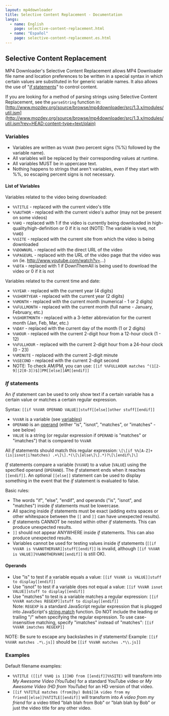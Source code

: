 ```yaml
---
layout: mp4downloader
title: Selective Content Replacement - Documentation
langs:
  - name: English
    page: selective-content-replacement.html
  - name: "Español"
    page: selective-content-replacement.es.html
---
```

## Selective Content Replacement

MP4 Downloader's Selective Content Replacement allows MP4 Downloader file name and location preferences to be written in a special syntax in which certain values are substituted in for generic variable names. It also allows the use of "[<em>if</em> statements](#if_statements)" to control content.

If you are looking for a method of parsing strings using Selective Content Replacement, see the `parseString` function in: [http://www.mozdev.org/source/browse/mp4downloader/src/1.3.x/modules/util.jsm](http://www.mozdev.org/source/browse/mp4downloader/src/1.3.x/modules/util.jsm?rev=HEAD;content-type=text/plain)

### Variables

- Variables are written as `%%VAR` (two percent signs (%%) followed by the variable name).
- All variables will be replaced by their corresponding values at runtime.
- All variables MUST be in uppercase text.
- Nothing happens to strings that aren't variables, even if they start with %%, so escaping percent signs is not necessary.

#### List of Variables

Variables related to the video being downloaded:

- `%%TITLE` - replaced with the current video's title
- `%%AUTHOR` - replaced with the current video's author (may not be present on some videos)
- `%%HQ` - replaced with 1 if the video is currently being downloaded in high-quality/high-definition or 0 if it is not (NOTE: The variable is `%%HQ`, not `%%HD`)
- `%%SITE` - replaced with the current site from which the video is being downloaded
- `%%DOWNURL` - replaced with the direct URL of the video
- `%%PAGEURL` - replaced with the URL of the video page that the video was on (ie. http://www.youtube.com/watch?v=...)
- `%%DTA` - replaced with 1 if DownThemAll is being used to download the video or 0 if it is not

Variables related to the current time and date:

- `%%YEAR` - replaced with the current year (4 digits)
- `%%SHORTYEAR` - replaced with the current year (2 digits)
- `%%MONTH` - replaced with the current month (numerical - 1 or 2 digits)
- `%%FULLMONTH` - replaced with the current month (full name - January, February, etc.)
- `%%SHORTMONTH` - replaced with a 3-letter abbreviation for the current month (Jan, Feb, Mar, etc.)
- `%%DAY` - replaced with the current day of the month (1 or 2 digits)
- `%%HOUR` - replaced with the current 2-digit hour from a 12-hour clock (1 - 12)
- `%%FULLHOUR` - replaced with the current 2-digit hour from a 24-hour clock (0 - 23)
- `%%MINUTE` - replaced with the current 2-digit minute
- `%%SECOND` - replaced with the current 2-digit second
- NOTE: To check AM/PM, you can use: `[[if %%FULLHOUR matches ^(1[2-9]|2[0-3])$]]PM[[else]]AM[[endif]]`

### *If* statements

An *if* statement can be used to only show text if a certain variable has a certain value or matches a certain regular expression.

Syntax: `[[if %%VAR OPERAND VALUE]]stuff[[else]]other stuff[[endif]]`

- `%%VAR` is a variable (see [variables](#Variables))
- `OPERAND` is an [operand](#Operands) (either "is", "isnot", "matches", or "imatches" - see below)
- `VALUE` is a string (or regular expression if `OPERAND` is "matches" or "imatches") that is compared to `%%VAR`

All *if* statements should match this regular expression: `\[\[if %%[A-Z]+ (is|isnot|i?matches) .+\]\].*(\[\[else\]\].*)?\[\[endif\]\]`

*If* statements compare a variable (`%%VAR`) to a value (`VALUE`) using the specified operand (`OPERAND`). The *if* statement ends when it reaches `[[endif]]`. An optional `[[else]]` statement can be used to display something in the event that the *if* statement is evaluated to false.

Basic rules:

- The words "if", "else", "endif", and operands ("is", "isnot", and "matches") inside *if* statements must be lowercase.
- All spacing inside *if* statements must be exact (adding extra spaces or other whitespace between the `[[` and `]]` can have unexpected results).
- *If* statements CANNOT be nested within other *if* statements. This can produce unexpected results.
- `]]` should not appear ANYWHERE inside *if* statements. This can also produce unexpected results.
- Variables cannot be used for testing values inside *if* statements (`[[if %%VAR is %%ANOTHERVAR]]stuff[[endif]]` is invalid, although `[[if %%VAR is VALUE]]%%ANOTHERVAR[[endif]]` is still OK).

#### Operands

- Use "is" to test if a variable equals a value: `[[if %%VAR is VALUE]]stuff to display[[endif]]`
- Use "isnot" to test if a variable does not equal a value: `[[if %%VAR isnot VALUE]]stuff to display[[endif]]`
- Use "matches" to test is a variable matches a regular expression: `[[if %%VAR matches REGEXP]]stuff to display[[endif]]`<br>Note: `REGEXP` is a standard JavaScript regular expression that is plugged into JavaScript's [string.match](https://developer.mozilla.org/en/JavaScript/Reference/Global_Objects/String/match) function. Do NOT include the leading or trailing "/" when specifying the regular expression. To use case-insensitive matching, specify "imatches" instead of "matches": `[[if %%VAR imatches REGEXP]]`

NOTE: Be sure to escape any backslashes in *if* statements! Example: `[[if %%VAR matches .*\.js]]` should be `[[if %%VAR matches .*\\.js]]`

### Examples

Default filename examples:

- `%%TITLE ([[if %%HQ is 1]]HD from [[endif]]%%SITE)` will transform into *My Awesome Video (YouTube)* for a standard YouTube video or *My Awesome Video (HD from YouTube)* for an HD version of that video.
- `[[if %%TITLE matches (from|by) Bob$]]A video from my friend[[else]]%%TITLE[[endif]]` will transform into *A video from my friend* for a video titled "blah blah from Bob" or "blah blah by Bob" or just the video title for any other video.